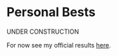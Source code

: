 # Personal Bests

UNDER CONSTRUCTION

For now see my official results [here](https://www.worldcubeassociation.org/persons/2009WILL02).
